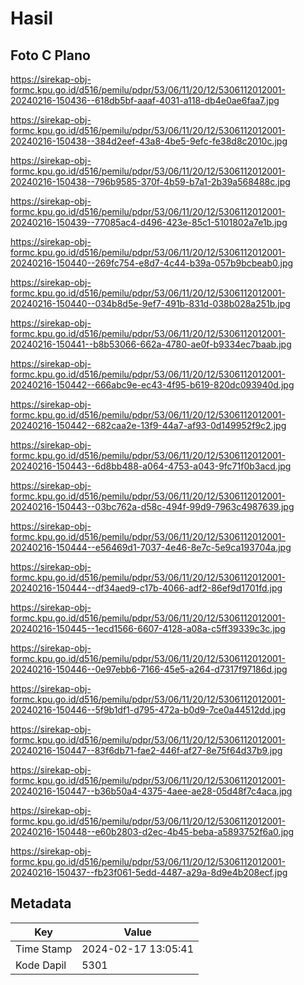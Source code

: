 # Hasil

## Foto C Plano

https://sirekap-obj-formc.kpu.go.id/d516/pemilu/pdpr/53/06/11/20/12/5306112012001-20240216-150436--618db5bf-aaaf-4031-a118-db4e0ae6faa7.jpg

https://sirekap-obj-formc.kpu.go.id/d516/pemilu/pdpr/53/06/11/20/12/5306112012001-20240216-150438--384d2eef-43a8-4be5-9efc-fe38d8c2010c.jpg

https://sirekap-obj-formc.kpu.go.id/d516/pemilu/pdpr/53/06/11/20/12/5306112012001-20240216-150438--796b9585-370f-4b59-b7a1-2b39a568488c.jpg

https://sirekap-obj-formc.kpu.go.id/d516/pemilu/pdpr/53/06/11/20/12/5306112012001-20240216-150439--77085ac4-d496-423e-85c1-5101802a7e1b.jpg

https://sirekap-obj-formc.kpu.go.id/d516/pemilu/pdpr/53/06/11/20/12/5306112012001-20240216-150440--269fc754-e8d7-4c44-b39a-057b9bcbeab0.jpg

https://sirekap-obj-formc.kpu.go.id/d516/pemilu/pdpr/53/06/11/20/12/5306112012001-20240216-150440--034b8d5e-9ef7-491b-831d-038b028a251b.jpg

https://sirekap-obj-formc.kpu.go.id/d516/pemilu/pdpr/53/06/11/20/12/5306112012001-20240216-150441--b8b53066-662a-4780-ae0f-b9334ec7baab.jpg

https://sirekap-obj-formc.kpu.go.id/d516/pemilu/pdpr/53/06/11/20/12/5306112012001-20240216-150442--666abc9e-ec43-4f95-b619-820dc093940d.jpg

https://sirekap-obj-formc.kpu.go.id/d516/pemilu/pdpr/53/06/11/20/12/5306112012001-20240216-150442--682caa2e-13f9-44a7-af93-0d149952f9c2.jpg

https://sirekap-obj-formc.kpu.go.id/d516/pemilu/pdpr/53/06/11/20/12/5306112012001-20240216-150443--6d8bb488-a064-4753-a043-9fc71f0b3acd.jpg

https://sirekap-obj-formc.kpu.go.id/d516/pemilu/pdpr/53/06/11/20/12/5306112012001-20240216-150443--03bc762a-d58c-494f-99d9-7963c4987639.jpg

https://sirekap-obj-formc.kpu.go.id/d516/pemilu/pdpr/53/06/11/20/12/5306112012001-20240216-150444--e56469d1-7037-4e46-8e7c-5e9ca193704a.jpg

https://sirekap-obj-formc.kpu.go.id/d516/pemilu/pdpr/53/06/11/20/12/5306112012001-20240216-150444--df34aed9-c17b-4066-adf2-86ef9d1701fd.jpg

https://sirekap-obj-formc.kpu.go.id/d516/pemilu/pdpr/53/06/11/20/12/5306112012001-20240216-150445--1ecd1566-6607-4128-a08a-c5ff39339c3c.jpg

https://sirekap-obj-formc.kpu.go.id/d516/pemilu/pdpr/53/06/11/20/12/5306112012001-20240216-150446--0e97ebb6-7166-45e5-a264-d7317f97186d.jpg

https://sirekap-obj-formc.kpu.go.id/d516/pemilu/pdpr/53/06/11/20/12/5306112012001-20240216-150446--5f9b1df1-d795-472a-b0d9-7ce0a44512dd.jpg

https://sirekap-obj-formc.kpu.go.id/d516/pemilu/pdpr/53/06/11/20/12/5306112012001-20240216-150447--83f6db71-fae2-446f-af27-8e75f64d37b9.jpg

https://sirekap-obj-formc.kpu.go.id/d516/pemilu/pdpr/53/06/11/20/12/5306112012001-20240216-150447--b36b50a4-4375-4aee-ae28-05d48f7c4aca.jpg

https://sirekap-obj-formc.kpu.go.id/d516/pemilu/pdpr/53/06/11/20/12/5306112012001-20240216-150448--e60b2803-d2ec-4b45-beba-a5893752f6a0.jpg

https://sirekap-obj-formc.kpu.go.id/d516/pemilu/pdpr/53/06/11/20/12/5306112012001-20240216-150437--fb23f061-5edd-4487-a29a-8d9e4b208ecf.jpg


## Metadata

| Key        | Value               |
| ---------- | ------------------- |
| Time Stamp | 2024-02-17 13:05:41 |
| Kode Dapil | 5301                |



